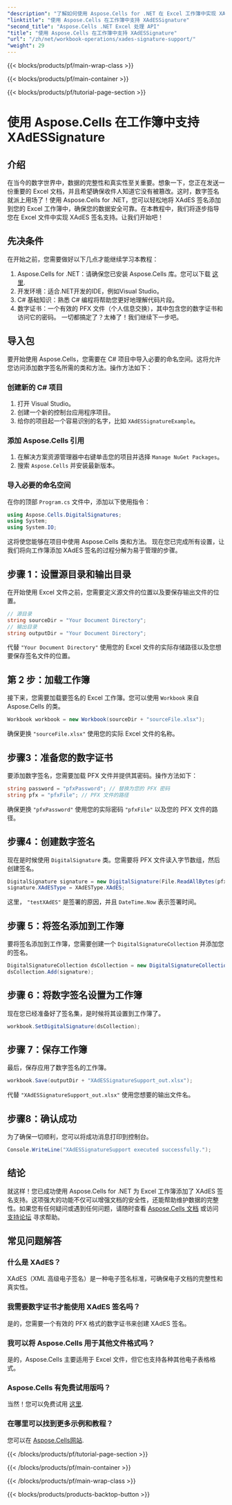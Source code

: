 ```yaml
---
"description": "了解如何使用 Aspose.Cells for .NET 在 Excel 工作簿中实现 XAdES 签名支持。请按照我们的分步指南进行安全文档签名。"
"linktitle": "使用 Aspose.Cells 在工作簿中支持 XAdESSignature"
"second_title": "Aspose.Cells .NET Excel 处理 API"
"title": "使用 Aspose.Cells 在工作簿中支持 XAdESSignature"
"url": "/zh/net/workbook-operations/xades-signature-support/"
"weight": 29
---
```


{{< blocks/products/pf/main-wrap-class >}}

{{< blocks/products/pf/main-container >}}

{{< blocks/products/pf/tutorial-page-section >}}

# 使用 Aspose.Cells 在工作簿中支持 XAdESSignature

## 介绍
在当今的数字世界中，数据的完整性和真实性至关重要。想象一下，您正在发送一份重要的 Excel 文档，并且希望确保收件人知道它没有被篡改。这时，数字签名就派上用场了！使用 Aspose.Cells for .NET，您可以轻松地将 XAdES 签名添加到您的 Excel 工作簿中，确保您的数据安全可靠。在本教程中，我们将逐步指导您在 Excel 文件中实现 XAdES 签名支持。让我们开始吧！
## 先决条件
在开始之前，您需要做好以下几点才能继续学习本教程：
1. Aspose.Cells for .NET：请确保您已安装 Aspose.Cells 库。您可以下载 [这里](https://releases。aspose.com/cells/net/).
2. 开发环境：适合.NET开发的IDE，例如Visual Studio。
3. C# 基础知识：熟悉 C# 编程将帮助您更好地理解代码片段。
4. 数字证书：一个有效的 PFX 文件（个人信息交换），其中包含您的数字证书和访问它的密码。
一切都搞定了？太棒了！我们继续下一步吧。
## 导入包
要开始使用 Aspose.Cells，您需要在 C# 项目中导入必要的命名空间。这将允许您访问添加数字签名所需的类和方法。操作方法如下：
### 创建新的 C# 项目
1. 打开 Visual Studio。
2. 创建一个新的控制台应用程序项目。
3. 给你的项目起一个容易识别的名字，比如 `XAdESSignatureExample`。
### 添加 Aspose.Cells 引用
1. 在解决方案资源管理器中右键单击您的项目并选择 `Manage NuGet Packages`。
2. 搜索 `Aspose.Cells` 并安装最新版本。
### 导入必要的命名空间
在你的顶部 `Program.cs` 文件中，添加以下使用指令：
```csharp
using Aspose.Cells.DigitalSignatures;
using System;
using System.IO;
```
这将使您能够在项目中使用 Aspose.Cells 类和方法。
现在您已完成所有设置，让我们将向工作簿添加 XAdES 签名的过程分解为易于管理的步骤。
## 步骤 1：设置源目录和输出目录
在开始使用 Excel 文件之前，您需要定义源文件的位置以及要保存输出文件的位置。
```csharp
// 源目录
string sourceDir = "Your Document Directory";
// 输出目录
string outputDir = "Your Document Directory";
```
代替 `"Your Document Directory"` 使用您的 Excel 文件的实际存储路径以及您想要保存签名文件的位置。
## 第 2 步：加载工作簿
接下来，您需要加载要签名的 Excel 工作簿。您可以使用 `Workbook` 来自 Aspose.Cells 的类。
```csharp
Workbook workbook = new Workbook(sourceDir + "sourceFile.xlsx");
```
确保更换 `"sourceFile.xlsx"` 使用您的实际 Excel 文件的名称。
## 步骤3：准备您的数字证书
要添加数字签名，您需要加载 PFX 文件并提供其密码。操作方法如下：
```csharp
string password = "pfxPassword"; // 替换为您的 PFX 密码
string pfx = "pfxFile"; // PFX 文件的路径
```
确保更换 `"pfxPassword"` 使用您的实际密码 `"pfxFile"` 以及您的 PFX 文件的路径。
## 步骤4：创建数字签名
现在是时候使用 `DigitalSignature` 类。您需要将 PFX 文件读入字节数组，然后创建签名。
```csharp
DigitalSignature signature = new DigitalSignature(File.ReadAllBytes(pfx), password, "testXAdES", DateTime.Now);
signature.XAdESType = XAdESType.XAdES;
```
这里， `"testXAdES"` 是签署的原因，并且 `DateTime.Now` 表示签署时间。
## 步骤 5：将签名添加到工作簿
要将签名添加到工作簿，您需要创建一个 `DigitalSignatureCollection` 并添加您的签名。
```csharp
DigitalSignatureCollection dsCollection = new DigitalSignatureCollection();
dsCollection.Add(signature);
```
## 步骤 6：将数字签名设置为工作簿
现在您已经准备好了签名集，是时候将其设置到工作簿了。
```csharp
workbook.SetDigitalSignature(dsCollection);
```
## 步骤 7：保存工作簿
最后，保存应用了数字签名的工作簿。
```csharp
workbook.Save(outputDir + "XAdESSignatureSupport_out.xlsx");
```
代替 `"XAdESSignatureSupport_out.xlsx"` 使用您想要的输出文件名。
## 步骤8：确认成功
为了确保一切顺利，您可以将成功消息打印到控制台。
```csharp
Console.WriteLine("XAdESSignatureSupport executed successfully.");
```
## 结论
就这样！您已成功使用 Aspose.Cells for .NET 为 Excel 工作簿添加了 XAdES 签名支持。这项强大的功能不仅可以增强文档的安全性，还能帮助维护数据的完整性。如果您有任何疑问或遇到任何问题，请随时查看 [Aspose.Cells 文档](https://reference.aspose.com/cells/net/) 或访问 [支持论坛](https://forum.aspose.com/c/cells/9) 寻求帮助。
## 常见问题解答
### 什么是 XAdES？
XAdES（XML 高级电子签名）是一种电子签名标准，可确保电子文档的完整性和真实性。
### 我需要数字证书才能使用 XAdES 签名吗？
是的，您需要一个有效的 PFX 格式的数字证书来创建 XAdES 签名。
### 我可以将 Aspose.Cells 用于其他文件格式吗？
是的，Aspose.Cells 主要适用于 Excel 文件，但它也支持各种其他电子表格格式。
### Aspose.Cells 有免费试用版吗？
当然！您可以免费试用 [这里](https://releases。aspose.com/).
### 在哪里可以找到更多示例和教程？
您可以在 [Aspose.Cells网站](https://reference。aspose.com/cells/net/).

{{< /blocks/products/pf/tutorial-page-section >}}

{{< /blocks/products/pf/main-container >}}

{{< /blocks/products/pf/main-wrap-class >}}

{{< blocks/products/products-backtop-button >}}